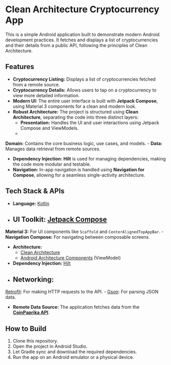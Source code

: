 # Clean Architecture Cryptocurrency App

This is a simple Android application built to demonstrate modern Android development practices. It fetches and displays a list of cryptocurrencies and their details from a 
public API, following the principles of Clean Architecture.

## Features

-   **Cryptocurrency Listing:** Displays a list of cryptocurrencies fetched from a remote source.
-   **Cryptocurrency Details:** Allows users to tap on a cryptocurrency to view more detailed information.
-   **Modern UI:** The entire user interface is built 
with **Jetpack Compose**, using Material 3 components for a clean and modern look.
-   **Robust Architecture:** The project is structured using **Clean Architecture**, separating the code into three distinct layers:
    -   **Presentation:** Handles the UI and user interactions using Jetpack Compose and ViewModels.
    -   
**Domain:** Contains the core business logic, use cases, and models.
    -   **Data:** Manages data retrieval from remote sources.
-   **Dependency Injection:** **Hilt** is used for managing dependencies, making the code more modular and testable.
-   **Navigation:** In-app navigation is handled using 
**Navigation for Compose**, allowing for a seamless single-activity architecture.

## Tech Stack & APIs

-   **Language:** [Kotlin](https://kotlinlang.org/)
-   **UI Toolkit:** [Jetpack Compose](https://developer.android.com/jetpack/compose)
    -   
**Material 3:** For UI components like `Scaffold` and `CenterAlignedTopAppBar`.
    -   **Navigation Compose:** For navigating between composable screens.
-   **Architecture:**
    -   [Clean 
Architecture](https://blog.cleancoder.com/uncle-bob/2012/08/13/the-clean-architecture.html)
    -   [Android Architecture Components](https://developer.android.com/topic/libraries/architecture) (ViewModel)
-   **Dependency Injection:** [Hilt](https://dagger.dev/hilt/)
-   **Networking:**
    -   
[Retrofit](https://square.github.io/retrofit/): For making HTTP requests to the API.
    -   [Gson](https://github.com/google/gson): For parsing JSON data.
-   **Remote Data Source:** The application fetches data from the [**CoinPaprika 
API**](https://api.coinpaprika.com/).

## How to Build

1.  Clone this repository.
2.  Open the project in Android Studio.
3.  Let Gradle sync and download the required dependencies.
4.  Run the app on an Android emulator or a physical 
device.